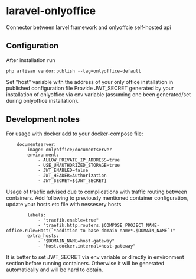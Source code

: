 # laravel-onlyoffice
Connector between larvel framework and onlyoffcie self-hosted api

## Configuration

After installation run 

```shell
php artisan vendor:publish --tag=onlyoffice-default
```

Set "host" variable with the address of your only office installation in published configuration file
Provide JWT_SECRET generated by your installation of onlyoffice via env variable (assuming one been generated/set during onlyoffice installation).

## Development notes

For usage with docker add to your docker-compose file:

```shell
    documentserver:
        image: onlyoffice/documentserver
        environment:
            - ALLOW_PRIVATE_IP_ADDRESS=true
            - USE_UNAUTHORIZED_STORAGE=true
            - JWT_ENABLED=false
            - JWT_HEADER=Authorization
            - JWT_SECRET=${JWT_SECRET}
```

Usage of traefic advised due to complications with traffic routing between containers.
Add following to previously mentioned container configuration, update your hosts.etc file with nessesery hosts

```shell
        labels:
            - "traefik.enable=true"
            - "traefik.http.routers.$COMPOSE_PROJECT_NAME-office.rule=Host(`*addition to base domain name*.$DOMAIN_NAME`)"
        extra_hosts:
            - "$DOMAIN_NAME=host-gateway"
            - "host.docker.internal=host-gateway"
```

It is better to set JWT_SECRET via env variable or directly in environment section before running containers. 
Otherwise it will be generated automatically and will be hard to obtain. 